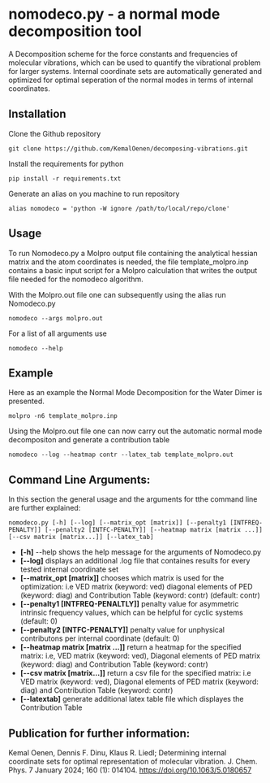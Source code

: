 # nomodeco.py - a normal mode decomposition tool
A Decomposition scheme for the force constants and frequencies of molecular vibrations, which can be used to quantify the vibrational problem for larger systems. 
Internal coordinate sets are automatically generated and optimized for optimal seperation of the normal modes in terms of internal coordinates.

## Installation

Clone the Github repository

```
git clone https://github.com/KemalOenen/decomposing-vibrations.git
```
Install the requirements for python

```
pip install -r requirements.txt
```
Generate an alias on you machine to run repository

```
alias nomodeco = 'python -W ignore /path/to/local/repo/clone'
```

## Usage

To run Nomodeco.py a Molpro output file containing the analytical hessian matrix and the atom coordinates is needed, the file template_molpro.inp contains a basic input script for a Molpro calculation that writes the output file needed for the nomodeco algorithm. 

With the Molpro.out file one can subsequently using the alias run Nomodeco.py

```
nomodeco --args molpro.out
```
For a list of all arguments use

```
nomodeco --help
```

## Example

Here as an example the Normal Mode Decomposition for the Water Dimer is presented.

```
molpro -n6 template_molpro.inp
```
Using the Molpro.out file one can now carry out the automatic normal mode decompositon and generate a contribution table

```
nomodeco --log --heatmap contr --latex_tab template_molpro.out
```


## Command Line Arguments:

In this section the general usage and the arguments for tthe command line are further explained:

```
nomodeco.py [-h] [--log] [--matrix_opt [matrix]] [--penalty1 [INTFREQ-PENALTY]] [--penalty2 [INTFC-PENALTY]] [--heatmap matrix [matrix ...]] [--csv matrix [matrix...]] [--latex_tab]
``` 
+ **[-h]** --help shows the help message for the arguments of Nomodeco.py
+ **[--log]** displays an additional .log file that containes results for every tested internal coordinate set
+ **[--matrix_opt [matrix]]** chooses which matrix is used for the optimization: i.e VED matrix (keyword: ved) diagonal elements of PED (keyword: diag) and Contribution Table (keyword: contr) (default: contr)
+ **[--penalty1 [INTFREQ-PENALTLY]]** penalty value for asymmetric intrinsic frequency values, which can be helpful for cyclic systems (default: 0)
+ **[--penalty2 [INTFC-PENALTY]]** penalty value for unphysical contributons per internal coordinate (default: 0)
+ **[--heatmap matrix [matrix ...]]** return a heatmap for the specified matrix: i.e, VED matrix (keyword: ved), Diagonal elements of PED matrix (keyword: diag) and Contribution Table (keyword: contr)
+ **[--csv matrix [matrix...]]** return a csv file for the specified matrix: i.e VED matrix (keyword: ved), Diagonal elements of PED matrix (keyword: diag) and Contribution Table (keyword: contr)
+ **[--latextab]** generate additional latex table file which displayes the Contribution Table




## Publication for further information:
Kemal Oenen, Dennis F. Dinu, Klaus R. Liedl; Determining internal coordinate sets for optimal representation of molecular vibration. J. Chem. Phys. 7 January 2024; 160 (1): 014104. https://doi.org/10.1063/5.0180657

